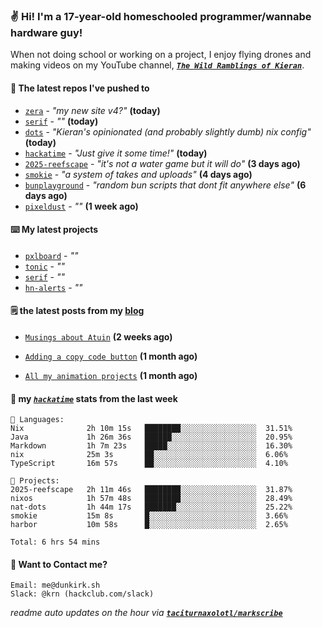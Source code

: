 ### ✌️ Hi! I'm a 17-year-old homeschooled programmer/wannabe hardware guy!

When not doing school or working on a project, I enjoy flying drones and making videos on my YouTube channel, [**_`The Wild Ramblings of Kieran`_**](https://youtube.com/@kieran.rambles).

#### 👷 The latest repos I've pushed to

- [`zera`](https://github.com/taciturnaxolotl/zera) - _"my new site v4?"_ **(today)**
- [`serif`](https://github.com/taciturnaxolotl/serif) - _""_ **(today)**
- [`dots`](https://github.com/taciturnaxolotl/dots) - _"Kieran's opinionated (and probably slightly dumb) nix config"_ **(today)**
- [`hackatime`](https://github.com/hackclub/hackatime) - _"Just give it some time!"_ **(today)**
- [`2025-reefscape`](https://github.com/df1317/2025-reefscape) - _"it's not a water game but it will do"_ **(3 days ago)**
- [`smokie`](https://github.com/taciturnaxolotl/smokie) - _"a system of takes and uploads"_ **(4 days ago)**
- [`bunplayground`](https://github.com/taciturnaxolotl/bunplayground) - _"random bun scripts that dont fit anywhere else"_ **(6 days ago)**
- [`pixeldust`](https://github.com/hackclub/pixeldust) - _""_ **(1 week ago)**

#### ⌨️ My latest projects

- [`pxlboard`](https://github.com/taciturnaxolotl/pxlboard) - _""_
- [`tonic`](https://github.com/taciturnaxolotl/tonic) - _""_
- [`serif`](https://github.com/taciturnaxolotl/serif) - _""_
- [`hn-alerts`](https://github.com/taciturnaxolotl/hn-alerts) - _""_

#### 🗒️ the latest posts from my [blog](https://dunkirk.sh)

- [`Musings about Atuin`](https://dunkirk.sh/blog/atuin/) **(2 weeks ago)**

- [`Adding a copy code button`](https://dunkirk.sh/blog/adding-a-copy-button/) **(1 month ago)**

- [`All my animation projects`](https://dunkirk.sh/blog/my-animations/) **(1 month ago)**



#### 📡 my [_`hackatime`_](https://waka.hackclub.com) stats from the last week

```text
💾 Languages:
Nix              2h 10m 15s   ████████░░░░░░░░░░░░░░░░░  31.51%
Java             1h 26m 36s   ██████░░░░░░░░░░░░░░░░░░░  20.95%
Markdown         1h 7m 23s    █████░░░░░░░░░░░░░░░░░░░░  16.30%
nix              25m 3s       ██░░░░░░░░░░░░░░░░░░░░░░░  6.06%
TypeScript       16m 57s      ██░░░░░░░░░░░░░░░░░░░░░░░  4.10%

💼 Projects:
2025-reefscape   2h 11m 46s   ████████░░░░░░░░░░░░░░░░░  31.87%
nixos            1h 57m 48s   ████████░░░░░░░░░░░░░░░░░  28.49%
nat-dots         1h 44m 17s   ███████░░░░░░░░░░░░░░░░░░  25.22%
smokie           15m 8s       █░░░░░░░░░░░░░░░░░░░░░░░░  3.66%
harbor           10m 58s      █░░░░░░░░░░░░░░░░░░░░░░░░  2.65%

Total: 6 hrs 54 mins
```

#### 📮 Want to Contact me?

```text
Email: me@dunkirk.sh
Slack: @krn (hackclub.com/slack)
```

_readme auto updates on the hour via [**`taciturnaxolotl/markscribe`**](https://github.com/taciturnaxolotl/markscribe)_
